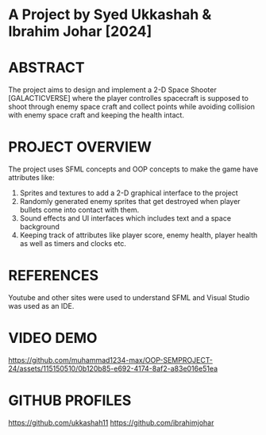 # A Project by Syed Ukkashah & Ibrahim Johar [2024]

# ABSTRACT
The project aims to design and implement a 2-D Space Shooter [GALACTICVERSE] where the player controlles spacecraft is supposed to shoot through enemy space craft and collect points while avoiding collision with enemy space craft
and keeping the health intact. 

# PROJECT OVERVIEW
The project uses SFML concepts and OOP concepts to make the game have attributes like:
1. Sprites and textures to add a 2-D graphical interface to the project
2. Randomly generated enemy sprites that get destroyed when player bullets come into contact with them.
3. Sound effects and UI interfaces which includes text and a space background
4. Keeping track of attributes like player score, enemy health, player health as well as timers and clocks etc.

# REFERENCES
Youtube and other sites were used to understand SFML and Visual Studio was used as an IDE.

# VIDEO DEMO
https://github.com/muhammad1234-max/OOP-SEMPROJECT-24/assets/115150510/0b120b85-e692-4174-8af2-a83e016e51ea

# GITHUB PROFILES
https://github.com/ukkashah11
https://github.com/ibrahimjohar

